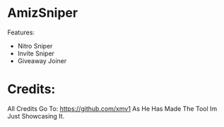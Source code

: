 # AmizSniper
Features:
- Nitro Sniper
- Invite Sniper
- Giveaway Joiner

# Credits:
All Credits Go To: https://github.com/xmv1 As He Has Made The Tool Im Just Showcasing It.

